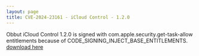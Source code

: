 ```yaml
---
layout: page
title: CVE-2024-23161 - iCloud Control - 1.2.0 
---
```


Obbut iCloud Control 1.2.0 is signed with com.apple.security.get-task-allow entitlements because of CODE_SIGNING_INJECT_BASE_ENTITLEMENTS. 
[download here](https://github.com/Obbut/iCloud-Control/releases)
